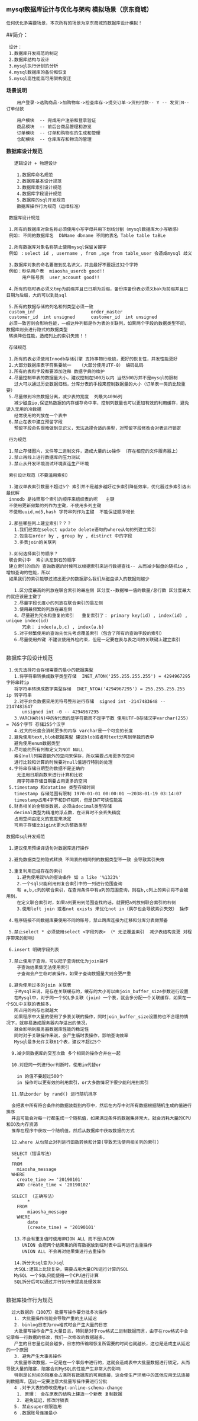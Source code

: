 ### mysql数据库设计与优化与架构 模拟场景（京东商城）

    任何优化多需要场景，本次所有的场景为京东商城的数据库设计模拟！

##简介：

     设计：
     1.数据库开发规范的制定
     2.数据库结构与设计
     3.mysql执行计划的分析
     4.mysql数据库的备份和恢复
     5.mysql高性能高可用架构变迁

 **场景说明**


        用户登录->选购商品->加购物车->检查库存->提交订单->货到付款-- Y -- 发货|N--订单付款
                                                           
        用户模块  -- 完成用户注册和登录验证
        商品模块  -- 前后台商品管理和游览
        订单模块  -- 订单和购物车的生成和管理
        仓配模块  -- 仓库库存和物流的管理

**数据库设计规范**
      
       逻辑设计 + 物理设计
    
        1.数据库命名规范
        2.数据库基本设计规范
        3.数据库索引设计规范
        4.数据库字段设计规范
        5.数据库的sql开发规范
        数据库操作行为规范（运维标准）
     
     数据库设计规范 
     
     1.所有的数据库对象名称必须使用小写字母并用下划线分割（mysql数据库大小写敏感） 
     例如: 不同的数据库名  DbName dbname 不同的表名 Table table taBLe
     
     2.所有数据库对象名称禁止使用mysql保留关键字
     例如 ：select id , username , from ,age from table_user 会造成mysql 歧义
     
     3.数据库对象的命名要做到见名识义，并且最好不要超过32个字符
     例如：秒杀用户表  miaosha_userdb good!!
          用户账号表  user_account good!!
          
     4.所有的临时表必须义tmp为前缀并且已日期为后缀，备份库备份表必须义bak为前缀并且已日期为后缀，大的可以到处sql
     
     5.所有的数据存储的列名和列类型必须一致
     custom_inf                     order_master 
     customer_id  int unsigned      customer_id  int unsigned  
     必须一致否则会影响性能，一般这种列都是作为表的关联列，如果两个字段的数据类型不同，数据库则会进行隐式的数据类型
     转换降低性能，造成列上的索引失效！！
     
     存储规范
     
     1.所有的表必须使用Innodb存储引擎 支持事物行级锁，更好的恢复性，并发性能更好
     2.大部分数据库表字符集要统一   （大部分使用UTF-8） 编码乱码 
     3.所有的表和字段都要添加注释 数据字典的维护
     4.尽量控制单表的数据量大小，建议控制在500万以内 当然500万并不是mysql的限制
       过大可以通过历史数据归档，分库分表的手段来控制数据量的大小（订单表一类的比较重要）
     5.尽量做到冷热数据分离，减少表的宽度  列最大4096列 
       减少磁盘io,保证热数据的内存缓存命中率，控制列数量也可以更加有效的利用缓存，避免读入无用的冷数据
       经常使用的列放在一个表中
     6.禁止在表中建立预留字段
       预留字段命名很难做到见识义，无法选择合适的类型，对预留字段修改会对表进行锁定
       
     行为规范
     
     1.禁止存储图片，文件等二进制文件，造成大量的io操作 （存在相应的文件服务器上）
     2.禁止再线上进行数据库的压力测试
     3.禁止从开发环境测试环境直连生产环境
     
     索引设计规范（不要滥用索引）
     
     1.建议单表索引数量不超过5个 索引并不是越多越好过多索引降低效率，优化器过多索引选出最优解
     innodb 是按照那个索引的顺序来组织表的呢   主键
     不使用更新频繁的列作为主键，不使用多列主键
     不使用uuid,md5,hash 字符串列作为主键  不能保证顺序增长
     
     2.那些哪些列上建立索引？？？
       1.我们经常在select update delete语句的where从句的列建立索引
       2.包含在order by , group by , distinct 中的字段
       3.多表join的关联列
       
     3.如何选择索引的顺序？
     联合索引中  索引从左到右的顺序
     建立索引的目的 查询数据的时候可以根据索引来进行数据查找-- 从而减少磁盘的随机io , 增加查询的性能，所以
     如果我们的索引能够过滤出更少的数据那么我们从磁盘读入的数据则越少
     
       1.区分度最高的列放在联合索引的最左侧 区分度--数据唯一值的数量/总行数 区分度最大的就应该是主键了
       2.尽量字段长度小的列放在联合索引的最左侧 
       3.使用最频繁的列放在最左侧 
       4，尽量避免冗余和重复的索引   重复索引了： primary key(id) , index(id) , unique index(id)
          冗余： index(a,b,c) , index(a.b)
       5.对于频繁使用的查询先优先考虑覆盖索引（包含了所有的查询字段的索引）
       6.尽量使用外键 不建议使用外检约束，但是一定要在表与表之间的关联键上建立索引


​     
     数据库字段设计规范
     
     1.优先选择符合存储需要的最小的数据类型
       1.将字符串转换成数字类型存储  INET_ATON('255.255.255.255') = 4294967295 字符串转ip
       将字符串转换成数字类型存储  INET_NTOA('4294967295') = 255.255.255.255 ip 转字符串
       2.对于非负数据采用无符号整形进行存储  signed int -2147483648 -- 2147483647
          unsigned int -0 -- 4294967295    
       3.VARCHAR(N)中的N代表的是字符数而不是字节数 使用UTF-8存储汉字varchar(255) = 765个字节 存储255个汉字
       4.过大的长度会消耗更多的内存 varchar是一个可变的长度 
     2.避免使用text,blob数据类型 建议blob或者时text分离到单独的表中
       避免使用enum数据类型
     3.尽可能的所有列都定义为NOT NULL
       索引null列需要额外的空间来保存，所以需要占用更多的空间
       进行比较和计算的时候要对null值进行特别的处理
     4.字符串存储日期型的数据不是正确的 
        无法用日期函数来进行计算和比较
        用字符串存储日期要占用更多的空间
     5.timestamp 和datatime 类型存储时间
       timestamp 存储范围有限制 1970-01-01 00:00:01 ～2038-01-19 03:14:07 
       timestamp占用4字节和INT相同，但是INT可读性能高
     6.财务相关的金额类数据，必须由decimal类型存储
       decimal类型为精准的浮点数，在计算时不会丢失精度
       占用空间由定义的宽度来决定
       可用于存储比bigint更大的整数类型
       
    数据库sql开发规范
    
     1.建议使用预编译语句对数据库进行操作
     
     2.避免数据类型的隐式转换 不同表的相同列的数据类型不一致 会导致索引失效
     
     3.重复利用已经存在的索引
        1.避免使用双%%的查询条件 如 a like '%1323%'
        2.一个sql只能利用到复合索引中的一列进行范围查询
        有 a,b,c列的联合索引，在查询条件中有a列的范围查询，则在b,c列上的索引将不会被用到，
        在定义联合索引时，如果a列要用到范围查找的话，就要把a列放到联合索引的右侧
        3.使用left join 或者not exists 来优化not in（偶尔也会导致索引失效） 操作 
        
     4.程序链接不同数据库要使用不同的账号，禁止跨库连接为迁移和分库分表做预备
     
     5.禁止select * 必须使用select <字段列表> （* 无法覆盖索引  减少表结构变更 对程序带来的影响）
     
     6.insert 明确字段列表
     
     7.禁止使用子查询，可以把子查询优化为join操作
        子查询结果集无法使用索引
        子查询会产生临时表操作，如果子查询数据量大则会更严重
        
     8.避免使用过多的join 关联表
       于Mysql来说，是存在关联缓存的，缓存的大小可以由join_buffer_size参数进行设置
       在Mysql中，对于同一个SQL多关联（join）一个表，就会多分配一个关联缓存，如果在一个SQL中关联的表越多，
       所占用的内存也就越大
       如果程序中大量的使用了多表关联的操作，同时join_buffer_size设置的也不合理的情况下，就容易造成服务器内存溢出的情况，
       就会影响到服务器数据库性能的稳定性
       同时对于关联操作来说，会产生临时表操作，影响查询效率
       Mysql最多允许关联61个表，建议不超过5个    
            
      9.减少同数据库的交互次数 多个相同的操作合并在一起
      
      10.对应同一列进行or判断时，使用in代替or
         
        in 的值不要超过500个
        in 操作可以更有效的利用索引，or大多数情况下很少能利用到索引
      
      11.禁止order by rand() 进行随机排序
      
      会把表中所有符合条件的数据装载到内存中，然后在内存中对所有数据根据随机生成的值进行排序
      并且可能会对每一行都生成一个随机值，如果满足条件的数据集非常大，就会消耗大量的CPU和IO及内存资源
      推荐在程序中获取一个随机值，然后从数据库中获取数据的方式       
      
      12.where 从句禁止对列进行函数转换和计算(导致无法使用相关列的索引)
      
      SELECT（错误写法）
      	* 
      FROM
      	miaosha_message 
      WHERE
      	create_time >= '20190101' 
      	AND create_time < '20190102'
      	
      SELECT （正确写法）
        	* 
        FROM
        	miaosha_message 
        WHERE
        	date
        	(create_time) = '20190101' 
        	
       13.不会有重复值时使用UNION ALL 而不是UNION
          UNION 会把两个结果集的所有数据放到临时表中后再进行去重操作
          UNION ALL 不会再对结果集进行去重操作
          
       14.拆分大sql变为小sql
       大SQL:逻辑上比较复杂，需要占用大量CPU进行计算的SQL
       MySQL 一个SQL只能使用一个CPU进行计算
       SQL拆分后可以通过并行执行来提高处理效率


​     
      数据库操作行为规范
      
      过大数据的（100万）批量写操作要分批多次操作
       1. 大批量操作可能会导致严重的主从延迟
       2. binlog日志为row格式时会产生大量的日志  
       大批量写操作会产生大量日志，特别是对于row格式二进制数据而言，由于在row格式中会记录每一行数据的修改，我们一次修改的数据越多，
       产生的日志量也就会越多，日志的传输和恢复所需要的时间也就越长，这也是造成主从延迟的一个原因
       3. 避免产生大事务操作
       大批量修改数据，一定是在一个事务中进行的，这就会造成表中大批量数据进行锁定，从而导致大量的阻塞，阻塞会对MySQL的性能产生非常大的影响
       特别是长时间的阻塞会占满所有数据库的可用连接，这会使生产环境中的其他应用无法连接到数据库，因此一定要注意大批量写操作要进行分批
       4 .对于大表的修改使用pt-online-schema-change
        1. 原理： 会在原表的结构上建造一个新表 复制数据 
        2. 避免延迟，修改时锁表
       5. 禁止super权限滥用
       6 .数据账号连接最小